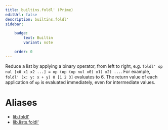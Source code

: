 ```yaml
---
title: builtins.foldl' (Prime)
editUrl: false
description: builtins.foldl'
sidebar:

    badge:
        text: Builtin
        variant: note

    order: 0
---
```


Reduce a list by applying a binary operator, from left to right,
e.g. `foldl' op nul [x0 x1 x2 ...] = op (op (op nul x0) x1) x2)
...`. For example, `foldl' (x: y: x + y) 0 [1 2 3]` evaluates to 6.
The return value of each application of `op` is evaluated immediately,
even for intermediate values.


# Aliases

- [lib.foldl'](/nix-doc-comments/reference/lib/lib-foldl' (prime))
- [lib.lists.foldl'](/nix-doc-comments/reference/lib/lists/lib-lists-foldl' (prime))


